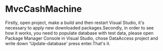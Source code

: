 # MvcCashMachine
Firstly, open project, make a build and then restart Visual Studio, it's necessary to apply new downloaded packages.Secondly, in order to see how it works, you need to populate database with test data, please open Package Manager Console in Visual Studio, chose DataAccess project and write down 'Update-database' press enter.That's it.
